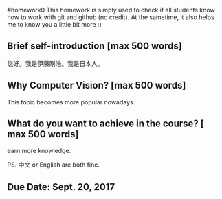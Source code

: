 #homework0
This homework is simply used to check if all students know how to work with git and github (no credit).
At the sametime, it also helps me to know you a little bit more :)

## Brief self-introduction [max 500 words]
您好。我是伊藤剛浩。我是日本人。

## Why Computer Vision? [max 500 words]
This topic becomes more popular nowadays. 

## What do you want to achieve in the course? [ max 500 words]
earn more knowledge.


PS. 中文 or English are both fine.

## Due Date: Sept. 20, 2017
